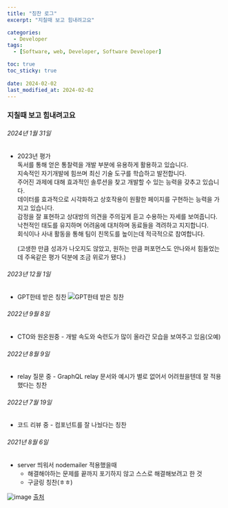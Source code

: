 ```yaml
---
title: "칭찬 로그"
excerpt: "지칠때 보고 힘내려고요"

categories:
  - Developer
tags:
  - [Software, web, Developer, Software Developer]

toc: true
toc_sticky: true
 
date: 2024-02-02
last_modified_at: 2024-02-02
---
```


### 지칠때 보고 힘내려고요

###### 2024년 1월 31일
- 2023년 평가    
  독서를 통해 얻은 통찰력을 개발 부분에 유용하게 활용하고 있습니다.     
  지속적인 자기개발에 힘쓰며 최신 기술 도구를 학습하고 발전합니다.     
  주어진 과제에 대해 효과적인 솔루션을 찾고 개발할 수 있는 능력을 갖추고 있습니다.    
  데이터를 효과적으로 시각화하고 상호작용이 원활한 페이지를 구현하는 능력을 가지고 있습니다.    
  감정을 잘 표현하고 상대방의 의견을 주의깊게 듣고 수용하는 자세를 보여줍니다.    
  낙천적인 태도를 유지하며 어려움에 대처하며 동료들을 격려하고 지지합니다.    
  회식이나 사내 활동을 통해 팀이 친목도를 높이는데 적극적으로 참여합니다.    
       
  (고생한 만큼 성과가 나오지도 않았고, 원하는 만큼 퍼포먼스도 안나와서 힘들었는데 주옥같은 평가 덕분에 조금 위로가 됐다.)


###### 2023년 12월 1일
- GPT한테 받은 칭찬
    ![GPT한테 받은 칭찬](https://github.com/sunmerrr/sunmerrr.github.io/assets/65106740/506a403f-effe-4bca-b062-6f636b58b6e5)


###### 2022년 9월 8일
- CTO와 원온원중 - 개발 속도와 숙련도가 많이 올라간 모습을 보여주고 있음(오예)


###### 2022년 8월 9일
- relay 질문 중 - GraphQL relay 문서와 예시가 별로 없어서 어려웠을텐데 잘 적용했다는 칭찬

###### 2022년 7월 19일
- 코드 리뷰 중 - 컴포넌트를 잘 나눴다는 칭찬

###### 2021년 8월 6일
- server 띄워서 nodemailer 적용했을때
  - 해결해야하는 문제를 끝까지 포기하지 않고 스스로 해결해보려고 한 것
  - 구글링 칭찬(ㅎㅎ)


![image](https://user-images.githubusercontent.com/65106740/179686964-a2f96dd3-a3fe-4325-a478-5f8654809c31.png)
[출처](https://theqoo.net/square/1106816611)